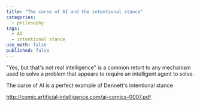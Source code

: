 ```yaml
---
title: "The curse of AI and the intentional stance"
categories:
  - philosophy
tags:
  - AI
  - intentional stance
use_math: false
published: false
---
```




"Yes, but that's not real intelligence" is a common retort to any mechanism used to solve a problem that appears to require an intelligent agent to solve. 

The curse of AI is a perfect example of Dennett's intentional stance

http://comic.artificial-intelligence.com/ai-comics-0007.pdf
